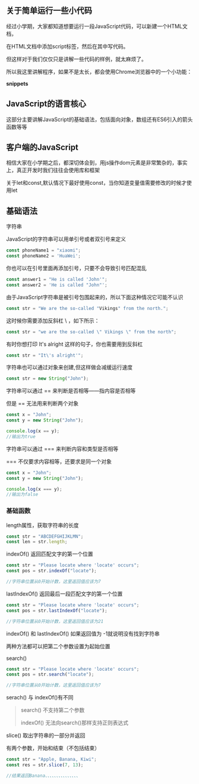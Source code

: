 ## 关于简单运行一些小代码

经过小学期，大家都知道想要运行一段JavaScript代码，可以新建一个HTML文档，

在HTML文档中添加script标签，然后在其中写代码。

但这样对于我们仅仅只是讲解一些代码的样例，就太麻烦了。

所以我这里讲解程序，如果不是太长，都会使用Chrome浏览器中的一个小功能：

**snippets**



## JavaScript的语言核心

这部分主要讲解JavaScript的基础语法，包括面向对象，数组还有ES6引入的箭头函数等等



## 客户端的JavaScript

相信大家在小学期之后，都深切体会到，用js操作dom元素是非常繁杂的，事实上，真正开发时我们往往会使用库和框架



关于let和const,默认情况下最好使用const，当你知道变量值需要修改的时候才使用let

## 基础语法

字符串

JavaScript的字符串可以用单引号或者双引号来定义

```javascript
const phoneName1 = "xiaomi";
const phoneName2 = 'HuaWei';
```

你也可以在引号里面再添加引号，只要不会导致引号匹配混乱

```javascript
const answer1 = "He is called 'John'";
const answer2 = 'He is called "John"';
```



由于JavaScript字符串是被引号包围起来的，所以下面这种情况它可能不认识

```javascript
const str = "We are the so-called "Vikings" from the north.";
```

这时候你需要添加反斜杠 \ ，如下所示：

```javascript
const str = "we are the so-called \" Vikings \" from the north";
```

有时你想打印 It's alright 这样的句子，你也需要用到反斜杠

```javascript
const str = "It\'s alright'";
```



字符串也可以通过对象来创建,但这样做会减缓运行速度

```javascript
const str = new String("John");
```



字符串可以通过 == 来判断是否相等——指内容是否相等

但是 == 无法用来判断两个对象

```javascript
const x = "John";
const y = new String("John");

console.log(x == y);
//输出为true
```



字符串可以通过 === 来判断内容和类型是否相等

=== 不仅要求内容相等，还要求是同一个对象

```javascript
const x = "John";
const y = new String("John");

console.log(x === y);
//输出为false
```



### 基础函数

length属性，获取字符串的长度

```javascript
const str = "ABCDEFGHIJKLMN";
const len = str.length;
```



indexOf() 返回匹配文字的第一个位置

```javascript
const str = "Please locate where 'locate' occurs";
const pos = str.indexOf("locate");

//字符串位置从0开始计数，这里返回值应该为7
```



lastIndexOf() 返回最后一段匹配文字的第一个位置

```javascript
const str = "Please locate where 'locate' occurs";
const pos = str.lastIndexOf("locate");

//字符串位置从0开始计数，这里返回值应该为21
```



indexOf() 和 lastIndexOf() 如果返回值为 -1就说明没有找到字符串



两种方法都可以把第二个参数设置为起始位置



search() 

```javascript
const str = "Please locate where 'locate' occurs";
const pos = str.search("locate");

//字符串位置从0开始计数，这里返回值应该为7
```



serach() 与 indexOf()有不同

>search() 不支持第二个参数
>
>indexOf() 无法向search()那样支持正则表达式



slice() 取出字符串的一部分并返回

有两个参数，开始和结束（不包括结束）

```javascript
const str = "Apple, Banana, Kiwi";
const res = str.slice(7, 13);

//结果返回Banana、、、、、、、、、、、、、、、 
```



